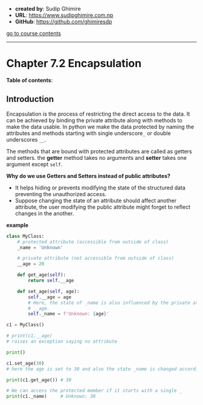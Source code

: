 - **created by**: Sudip Ghimire
- **URL**: https://www.sudipghimire.com.np
- **GitHub**: https://github.com/ghimiresdp

[go to course contents](https://github.com/ghimiresdp/python-level1/)
<hr>

# Chapter 7.2 Encapsulation

**Table of contents**:


## Introduction

Encapsulation is the process of restricting the direct access to the data.
It can be achieved by binding the private attribute along with methods to make
the data usable. In python we make the data protected by naming the attributes
and methods starting with single underscore`_` or double underscores `__`.

The methods that are bound with protected attributes are called as getters and
setters. the **getter** method takes no arguments and **setter** takes one
argument except `self`.

**Why do we use Getters and Setters instead of public attributes?**

- It helps hiding or prevents modifying the state of the structured data
  preventing the unauthorized access.
- Suppose changing the state of an attribute should affect another attribute,
  the user modifying the public attribute might forget to reflect changes in
  the another.


**example**
```python
class MyClass:
    # protected attribute (accessible from outside of class)
    _name = 'Unknown'

    # private attribute (not accessible from outside of class)
    __age = 20

    def get_age(self):
        return self.__age

    def set_age(self, age):
        self.__age = age
        # Here, the state of _name is also influenced by the private attribute
        # __age.
        self._name = f'Unknown: {age}'

c1 = MyClass()

# print(c1.__age)
# raises an exception saying no attribute

print()

c1.set_age(30)
# here the age is set to 30 and also the state _name is changed accordingly.

print(c1.get_age()) # 30

# We can access the protected member if it starts with a single _
print(c1._name)     # Unknown: 30
```


